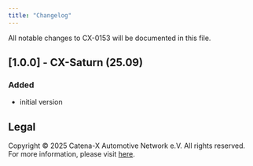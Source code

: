 ```yaml
---
title: "Changelog"
---
```


All notable changes to CX-0153 will be documented in this file.

## [1.0.0] - CX-Saturn (25.09)

### Added

- initial version

## Legal

Copyright © 2025 Catena-X Automotive Network e.V. All rights reserved. For more information, please visit [here](/copyright).
